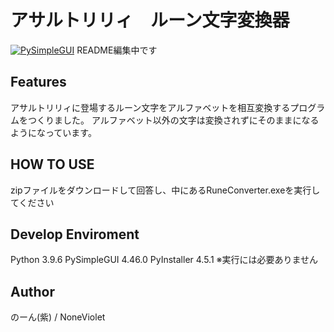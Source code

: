 # アサルトリリィ　ルーン文字変換器
[![PySimpleGUI](https://img.shields.io/badge/PySimpleGUI-%E2%AC%85-brightgreen)](https://github.com/PySimpleGUI/PySimpleGUI)
README編集中です

## Features
アサルトリリィに登場するルーン文字をアルファベットを相互変換するプログラムをつくりました。
アルファベット以外の文字は変換されずにそのままになるようになっています。

## HOW TO USE
zipファイルをダウンロードして回答し、中にあるRuneConverter.exeを実行してください

## Develop Enviroment
Python 3.9.6
PySimpleGUI 4.46.0
PyInstaller 4.5.1
※実行には必要ありません

## Author
のーん(紫) / NoneViolet

